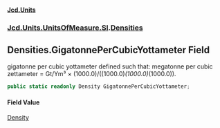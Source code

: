 #### [Jcd.Units](index.md 'index')

### [Jcd.Units.UnitsOfMeasure.SI](Jcd.Units.UnitsOfMeasure.SI.md 'Jcd.Units.UnitsOfMeasure.SI').[Densities](Densities.md 'Jcd.Units.UnitsOfMeasure.SI.Densities')

## Densities.GigatonnePerCubicYottameter Field

gigatonne per cubic yottameter defined such that: megatonne per cubic zettameter = Gt/Ym³ ×
(1000.0)/((1000.0)*(1000.0)*(1000.0)).

```csharp
public static readonly Density GigatonnePerCubicYottameter;
```

#### Field Value

[Density](Density.md 'Jcd.Units.UnitTypes.Density')